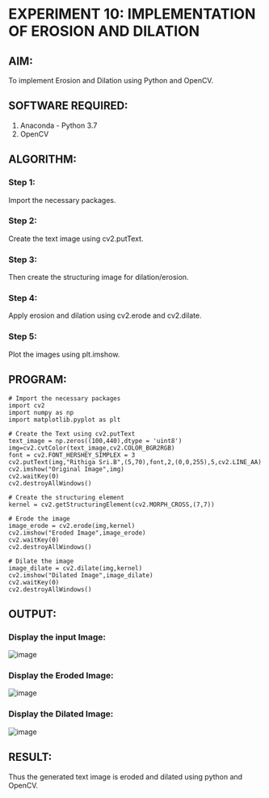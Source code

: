# EXPERIMENT 10: IMPLEMENTATION OF EROSION AND DILATION
## AIM:  
To implement Erosion and Dilation using Python and OpenCV.
## SOFTWARE REQUIRED:
1. Anaconda - Python 3.7
2. OpenCV
## ALGORITHM:
### Step 1:
Import the necessary packages.
### Step 2:
Create the text image using cv2.putText.
### Step 3:
Then create the structuring image for dilation/erosion.
### Step 4:
Apply erosion and dilation using cv2.erode and cv2.dilate.
### Step 5:
Plot the images using plt.imshow.
## PROGRAM:

``` 
# Import the necessary packages
import cv2
import numpy as np
import matplotlib.pyplot as plt

# Create the Text using cv2.putText
text_image = np.zeros((100,440),dtype = 'uint8')
img=cv2.cvtColor(text_image,cv2.COLOR_BGR2RGB)
font = cv2.FONT_HERSHEY_SIMPLEX = 3
cv2.putText(img,"Rithiga Sri.B",(5,70),font,2,(0,0,255),5,cv2.LINE_AA)
cv2.imshow("Original Image",img)
cv2.waitKey(0)
cv2.destroyAllWindows()

# Create the structuring element
kernel = cv2.getStructuringElement(cv2.MORPH_CROSS,(7,7))

# Erode the image
image_erode = cv2.erode(img,kernel)
cv2.imshow("Eroded Image",image_erode)
cv2.waitKey(0)
cv2.destroyAllWindows()

# Dilate the image
image_dilate = cv2.dilate(img,kernel)
cv2.imshow("Dilated Image",image_dilate)
cv2.waitKey(0)
cv2.destroyAllWindows()

```
## OUTPUT:

### Display the input Image:  
![image](https://user-images.githubusercontent.com/93427256/235285749-002f73f7-3406-4739-83b9-c3e067dc998e.png)

### Display the Eroded Image:  
![image](https://user-images.githubusercontent.com/93427256/235285775-6c739cc9-147b-4b73-85ff-7e14fed1d3af.png)

### Display the Dilated Image:  
![image](https://user-images.githubusercontent.com/93427256/235285826-c29d2863-9f5a-47f2-b0ab-c5fa5cfb9f5e.png)

## RESULT:
Thus the generated text image is eroded and dilated using python and OpenCV.
